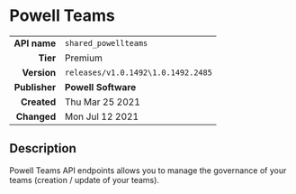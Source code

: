 # Powell Teams
| | |
|-:|-|
|**API name**|`shared_powellteams`|
|**Tier**|Premium|
|**Version**|`releases/v1.0.1492\1.0.1492.2485`|
|**Publisher**|**Powell Software**|
|**Created**|Thu Mar 25 2021|
|**Changed**|Mon Jul 12 2021|

## Description
Powell Teams API endpoints allows you to manage the governance of your teams (creation / update of your teams).
